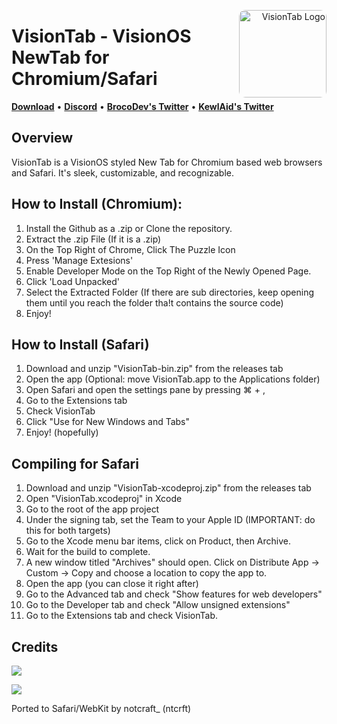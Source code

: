 <p align="right">
  <img align="right" height="140" src="https://raw.githubusercontent.com/Broco8Dev/VisionTab/main/icon.png" alt="VisionTab Logo" style="float: right; border-radius: 10px;"/>
</p>

<h1 align="left">VisionTab - VisionOS NewTab for Chromium/Safari</h1>

<p align="left">
  <strong><a href="https://github.com/Broco8Dev/VisionTab/releases/latest">Download</a></strong>
  •
  <strong><a href="https://discord.gg/yx35bgRxF4">Discord</a></strong>
  •
  <strong><a href="https://twitter.com/Broco8Dev">BrocoDev's Twitter</a></strong>
  •
  <strong><a href="https://twitter.com/_kewlaid">KewlAid's Twitter</a></strong>
</p>

## Overview

VisionTab is a VisionOS styled New Tab for Chromium based web browsers and Safari. It's sleek, customizable, and recognizable.

## How to Install (Chromium):
1. Install the Github as a .zip or Clone the repository.
2. Extract the .zip File (If it is a .zip)
3. On the Top Right of Chrome, Click The Puzzle Icon
4. Press 'Manage Extesions'
5. Enable Developer Mode on the Top Right of the Newly Opened Page.
6. Click 'Load Unpacked'
7. Select the Extracted Folder (If there are sub directories, keep opening them until you reach the folder tha!t contains the source code)
8. Enjoy!

## How to Install (Safari)
1. Download and unzip "VisionTab-bin.zip" from the releases tab
2. Open the app (Optional: move VisionTab.app to the Applications folder)
3. Open Safari and open the settings pane by pressing ⌘ + ,
4. Go to the Extensions tab
5. Check VisionTab
6. Click "Use for New Windows and Tabs"
7. Enjoy! (hopefully)

## Compiling for Safari
1. Download and unzip "VisionTab-xcodeproj.zip" from the releases tab
2. Open "VisionTab.xcodeproj" in Xcode
3. Go to the root of the app project
4. Under the signing tab, set the Team to your Apple ID (IMPORTANT: do this for both targets)
5. Go to the Xcode menu bar items, click on Product, then Archive.
6. Wait for the build to complete.
7. A new window titled "Archives" should open. Click on Distribute App -> Custom -> Copy and choose a location to copy the app to.
8. Open the app (you can close it right after)
9. Go to the Advanced tab and check "Show features for web developers"
10. Go to the Developer tab and check "Allow unsigned extensions"
11. Go to the Extensions tab and check VisionTab.

## Credits

<a href="https://github.com/Broco8Dev"><img src="https://img.shields.io/static/v1?style=social&message=Developer&logo=github&logoColor=000000&label=BrocoDev" /></a>

<a href="https://github.com/kewla1d"><img src="https://img.shields.io/static/v1?style=social&message=Developer&logo=github&logoColor=000000&label=KewlAid" /></a>

Ported to Safari/WebKit by notcraft_ (ntcrft)
